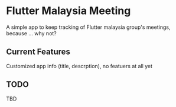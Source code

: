 # Flutter Malaysia Meeting

A simple app to keep tracking of Flutter malaysia group's meetings, because ... why not?

## Current Features

Customized app info (title, descrption), no featuers at all yet

## TODO

TBD
